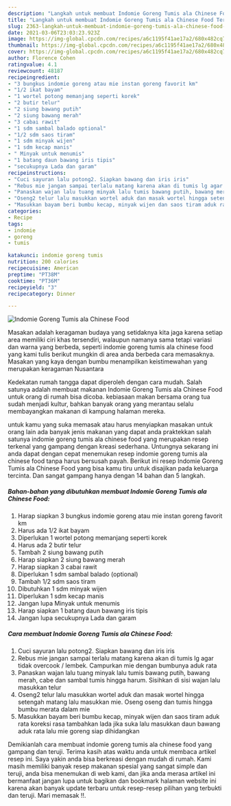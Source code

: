 ```yaml
---
description: "Langkah untuk membuat Indomie Goreng Tumis ala Chinese Food Teruji"
title: "Langkah untuk membuat Indomie Goreng Tumis ala Chinese Food Teruji"
slug: 2363-langkah-untuk-membuat-indomie-goreng-tumis-ala-chinese-food-teruji
date: 2021-03-06T23:03:23.923Z
image: https://img-global.cpcdn.com/recipes/a6c1195f41ae17a2/680x482cq70/indomie-goreng-tumis-ala-chinese-food-foto-resep-utama.jpg
thumbnail: https://img-global.cpcdn.com/recipes/a6c1195f41ae17a2/680x482cq70/indomie-goreng-tumis-ala-chinese-food-foto-resep-utama.jpg
cover: https://img-global.cpcdn.com/recipes/a6c1195f41ae17a2/680x482cq70/indomie-goreng-tumis-ala-chinese-food-foto-resep-utama.jpg
author: Florence Cohen
ratingvalue: 4.1
reviewcount: 48187
recipeingredient:
- "3 bungkus indomie goreng atau mie instan goreng favorit km"
- "1/2 ikat bayam"
- "1 wortel potong memanjang seperti korek"
- "2 butir telur"
- "2 siung bawang putih"
- "2 siung bawang merah"
- "3 cabai rawit"
- "1 sdm sambal balado optional"
- "1/2 sdm saos tiram"
- "1 sdm minyak wijen"
- "1 sdm kecap manis"
- " Minyak untuk menumis"
- "1 batang daun bawang iris tipis"
- "secukupnya Lada dan garam"
recipeinstructions:
- "Cuci sayuran lalu potong2. Siapkan bawang dan iris iris"
- "Rebus mie jangan sampai terlalu matang karena akan di tumis lg agar tidak overcook / lembek. Campurkan mie dengan bumbunya aduk rata"
- "Panaskan wajan lalu tuang minyak lalu tumis bawang putih, bawang merah, cabe dan sambal tumis hingga harum. Sisihkan di sisi wajan lalu masukkan telur"
- "Oseng2 telur lalu masukkan wortel aduk dan masak wortel hingga setengah matang lalu masukkan mie. Oseng oseng dan tumis hingga bumbu merata dalam mie"
- "Masukkan bayam beri bumbu kecap, minyak wijen dan saos tiram aduk rata koreksi rasa tambahkan lada jika suka lalu masukkan daun bawang aduk rata lalu mie goreng siap dihidangkan"
categories:
- Recipe
tags:
- indomie
- goreng
- tumis

katakunci: indomie goreng tumis 
nutrition: 200 calories
recipecuisine: American
preptime: "PT38M"
cooktime: "PT36M"
recipeyield: "3"
recipecategory: Dinner

---
```



![Indomie Goreng Tumis ala Chinese Food](https://img-global.cpcdn.com/recipes/a6c1195f41ae17a2/680x482cq70/indomie-goreng-tumis-ala-chinese-food-foto-resep-utama.jpg)

Masakan adalah keragaman budaya yang setidaknya kita jaga karena setiap area memiliki ciri khas tersendiri, walaupun namanya sama tetapi variasi dan warna yang berbeda, seperti indomie goreng tumis ala chinese food yang kami tulis berikut mungkin di area anda berbeda cara memasaknya. Masakan yang kaya dengan bumbu menampilkan keistimewahan yang merupakan keragaman Nusantara

Kedekatan rumah tangga dapat diperoleh dengan cara mudah. Salah satunya adalah membuat makanan Indomie Goreng Tumis ala Chinese Food untuk orang di rumah bisa dicoba. kebiasaan makan bersama orang tua sudah menjadi kultur, bahkan banyak orang yang merantau selalu membayangkan makanan di kampung halaman mereka.



untuk kamu yang suka memasak atau harus menyiapkan masakan untuk orang lain ada banyak jenis makanan yang dapat anda praktekkan salah satunya indomie goreng tumis ala chinese food yang merupakan resep terkenal yang gampang dengan kreasi sederhana. Untungnya sekarang ini anda dapat dengan cepat menemukan resep indomie goreng tumis ala chinese food tanpa harus bersusah payah.
Berikut ini resep Indomie Goreng Tumis ala Chinese Food yang bisa kamu tiru untuk disajikan pada keluarga tercinta. Dan sangat gampang hanya dengan 14 bahan dan 5 langkah.


<!--inarticleads1-->

##### Bahan-bahan yang dibutuhkan membuat Indomie Goreng Tumis ala Chinese Food:

1. Harap siapkan 3 bungkus indomie goreng atau mie instan goreng favorit km
1. Harus ada 1/2 ikat bayam
1. Diperlukan 1 wortel potong memanjang seperti korek
1. Harus ada 2 butir telur
1. Tambah 2 siung bawang putih
1. Harap siapkan 2 siung bawang merah
1. Harap siapkan 3 cabai rawit
1. Diperlukan 1 sdm sambal balado (optional)
1. Tambah 1/2 sdm saos tiram
1. Dibutuhkan 1 sdm minyak wijen
1. Diperlukan 1 sdm kecap manis
1. Jangan lupa  Minyak untuk menumis
1. Harap siapkan 1 batang daun bawang iris tipis
1. Jangan lupa secukupnya Lada dan garam




<!--inarticleads2-->

##### Cara membuat  Indomie Goreng Tumis ala Chinese Food:

1. Cuci sayuran lalu potong2. Siapkan bawang dan iris iris
1. Rebus mie jangan sampai terlalu matang karena akan di tumis lg agar tidak overcook / lembek. Campurkan mie dengan bumbunya aduk rata
1. Panaskan wajan lalu tuang minyak lalu tumis bawang putih, bawang merah, cabe dan sambal tumis hingga harum. Sisihkan di sisi wajan lalu masukkan telur
1. Oseng2 telur lalu masukkan wortel aduk dan masak wortel hingga setengah matang lalu masukkan mie. Oseng oseng dan tumis hingga bumbu merata dalam mie
1. Masukkan bayam beri bumbu kecap, minyak wijen dan saos tiram aduk rata koreksi rasa tambahkan lada jika suka lalu masukkan daun bawang aduk rata lalu mie goreng siap dihidangkan




Demikianlah cara membuat indomie goreng tumis ala chinese food yang gampang dan teruji. Terima kasih atas waktu anda untuk membaca artikel resep ini. Saya yakin anda bisa berkreasi dengan mudah di rumah. Kami masih memiliki banyak resep makanan spesial yang sangat simple dan teruji, anda bisa menemukan di web kami, dan jika anda merasa artikel ini bermanfaat jangan lupa untuk bagikan dan bookmark halaman website ini karena akan banyak update terbaru untuk resep-resep pilihan yang terbukti dan teruji. Mari memasak !!. 
